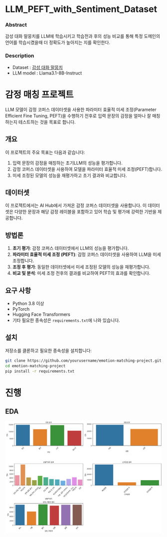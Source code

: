 # LLM_PEFT_with_Sentiment_Dataset

### Abstract
감성 대화 말뭉치를 LLM에 학습시키고 학습전과 후의 성능 비교를 통해 특정 도메인의 언어를 학습시켰을때 더 정확도가 높아지는 지를 확인한다.

### Description
- Dataset : [감성 대화 말뭉치](https://www.aihub.or.kr/aihubdata/data/view.do?currMenu=115&topMenu=100&aihubDataSe=realm&dataSetSn=86)
- LLM model : Llama3.1-8B-Instruct

# 감정 매칭 프로젝트

LLM 모델이 감정 코퍼스 데이터셋을 사용한 파라미터 효율적 미세 조정(Parameter Efficient Fine Tuning, PEFT)을 수행하기 전후로 입력 문장의 감정을 얼마나 잘 매칭하는지 테스트하는 것을 목표로 합니다.

## 개요

이 프로젝트의 주요 목표는 다음과 같습니다:
1. 입력 문장의 감정을 매칭하는 초기LLM의 성능을 평가합니다.
2. 감정 코퍼스 데이터셋을 사용하여 모델을 파라미터 효율적 미세 조정(PEFT)합니다.
3. 미세 조정된 모델의 성능을 재평가하고 초기 결과와 비교합니다.

## 데이터셋

이 프로젝트에서는 AI Hub에서 가져온 감정 코퍼스 데이터셋을 사용합니다. 이 데이터셋은 다양한 문장과 해당 감정 레이블을 포함하고 있어 학습 및 평가에 강력한 기반을 제공합니다.

## 방법론

1. **초기 평가**: 감정 코퍼스 데이터셋에서 LLM의 성능을 평가합니다.
2. **파라미터 효율적 미세 조정 (PEFT)**: 감정 코퍼스 데이터셋을 사용하여 LLM을 미세 조정합니다.
3. **조정 후 평가**: 동일한 데이터셋에서 미세 조정된 모델의 성능을 재평가합니다.
4. **비교 및 분석**: 미세 조정 전후의 결과를 비교하여 PEFT의 효과를 확인합니다.

## 요구 사항

- Python 3.8 이상
- PyTorch
- Hugging Face Transformers
- 기타 필요한 종속성은 `requirements.txt`에 나와 있습니다.

## 설치

저장소를 클론하고 필요한 종속성을 설치합니다:

```bash
git clone https://github.com/yourusername/emotion-matching-project.git
cd emotion-matching-project
pip install -r requirements.txt
```

# 진행
## EDA
![emotional_dataset_visual](./images/emotional_dataset_visual.png)

